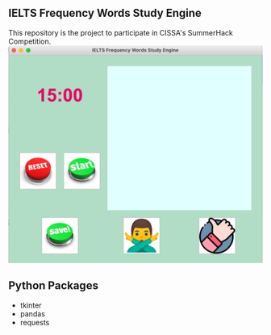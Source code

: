 ## IELTS Frequency Words Study Engine
This repository is the project to participate in CISSA's SummerHack Competition.<br>
<img src="/images/UI.png" width="600">

## Python Packages
- tkinter <br>
- pandas <br>
- requests <br>
